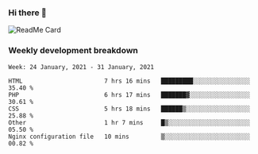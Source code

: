 ### Hi there 👋

<!--
**itzcy/itzcy** is a ✨ _special_ ✨ repository because its `README.md` (this file) appears on your GitHub profile.

Here are some ideas to get you started:

- 🔭 I’m currently working on ...
- 🌱 I’m currently learning ...
- 👯 I’m looking to collaborate on ...
- 🤔 I’m looking for help with ...
- 💬 Ask me about ...
- 📫 How to reach me: ...
- 😄 Pronouns: ...
- ⚡ Fun fact: ...
-->
![ReadMe Card](https://github-readme-stats.vercel.app/api?username=itzcy&show_icons=true&title_color=2d3198&icon_color=797cb8&text_color=24292e&bg_color=f6f8fa)

### Weekly development breakdown
<!--START_SECTION:waka-->
```text
Week: 24 January, 2021 - 31 January, 2021

HTML                       7 hrs 16 mins   █████████░░░░░░░░░░░░░░░░   35.40 % 
PHP                        6 hrs 17 mins   ███████▓░░░░░░░░░░░░░░░░░   30.61 % 
CSS                        5 hrs 18 mins   ██████▒░░░░░░░░░░░░░░░░░░   25.88 % 
Other                      1 hr 7 mins     █▒░░░░░░░░░░░░░░░░░░░░░░░   05.50 % 
Nginx configuration file   10 mins         ▒░░░░░░░░░░░░░░░░░░░░░░░░   00.82 % 
```
<!--END_SECTION:waka-->
